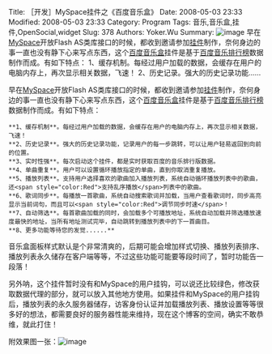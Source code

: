 ﻿Title: ［开发］MySpace挂件之《百度音乐盒》
Date: 2008-05-03 23:33
Modified: 2008-05-03 23:33
Category: Program
Tags: 音乐,音乐盒,挂件,OpenSocial,widget
Slug: 378
Authors: Yoker.Wu
Summary: 
    ![image](/attachments/img/baidu_musicbox.gif) 早在[MySpace](http://www.myspace.cn/)开放Flash AS类库接口的时候，都收到邀请参加[挂件](http://apps.myspace.cn/)制作，奈何身边的事一直也没有静下心来写点东西，这个[百度音乐盒](http://www.myspace.cn/1306291155)挂件是基于[百度音乐排行榜](http://list.mp3.baidu.com/list/topmp3.html)数据制作而成。有如下特点：
    1、缓存机制。每经过用户加载的数据，会缓存在用户的电脑内存上，再次显示相关数据，飞速！
    2、历史记录。强大的历史记录功能……


早在[MySpace](http://www.myspace.cn/)开放Flash AS类库接口的时候，都收到邀请参加[挂件](http://apps.myspace.cn/)制作，奈何身边的事一直也没有静下心来写点东西，这个[百度音乐盒](http://www.myspace.cn/1306291155)挂件是基于[百度音乐排行榜](http://list.mp3.baidu.com/list/topmp3.html)数据制作而成。有如下特点：

    **1、缓存机制**。每经过用户加载的数据，会缓存在用户的电脑内存上，再次显示相关数据，飞速！
    **2、历史记录**。强大的历史记录功能，记录用户的每一步跳转，可以让用户轻易返回到向前的位置。
    **3、实时性强**。每次启动这个挂件，都是实时获取百度的音乐排行版数据。
    **4、单曲重复**。用户可以设置循环播放指定的单曲，直到你取消重复播放。
    **5、播放列表**。支持用户选择喜欢的歌曲加入播放列表，系统自动循环播放列表中的歌曲，还<span style="color:Red">支持乱序播放</span>列表中的歌曲。
    **6、歌词同步**。每播放一首歌曲，系统自动搜索歌词并加载，当用户查看歌词时，同步高亮显示当前词句，而且可以<span style="color:Red">调节同步时速</span>！
    **7、自动筛选**。每首歌曲加载的同时，会加载多个可播放地址，系统自动加载并筛选播放速度最快的地址，当所有地址测试完毕，自动跳转到播放列表中的下一首曲目。
    **8、更多功能等待您的发觉......**

音乐盒面板样式默认是个非常清爽的，后期可能会增加样式切换、播放列表排序、播放列表永久储存在客户端等等，不过这些功能可能要等段时间了，暂时功能告一段落！

另外呐，这个挂件暂时没有和MySpace的用户挂钩，可以说还比较绿色，修改获取数据代理的部分，就可以放入其他地方使用。如果挂件和MySpace的用户挂钩后，播放列表的永久服务器储存，访客身份认证并加载播放列表、播放设置等等很多好的想法，都需要良好的服务器性能来维持，现在这个博客的空间，确实不敢恭维，就此打住！

附效果图一张：![image](/attachments/img/baidu_musicbox.jpg)
